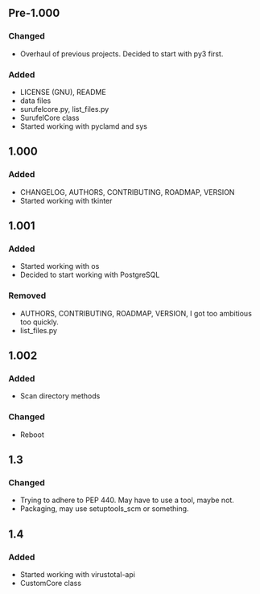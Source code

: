 ## Pre-1.000
### Changed
- Overhaul of previous projects. Decided to start with py3 first.

### Added
- LICENSE (GNU), README
- data files
- surufelcore.py, list_files.py
- SurufelCore class
- Started working with pyclamd and sys

## 1.000
### Added
- CHANGELOG, AUTHORS, CONTRIBUTING, ROADMAP, VERSION
- Started working with tkinter

## 1.001
### Added
- Started working with os
- Decided to start working with PostgreSQL

### Removed
- AUTHORS, CONTRIBUTING, ROADMAP, VERSION, I got too ambitious too quickly.
- list_files.py

## 1.002
### Added
- Scan directory methods

### Changed
- Reboot

## 1.3
### Changed
- Trying to adhere to PEP 440. May have to use a tool, maybe not.
- Packaging, may use setuptools_scm or something.

## 1.4
### Added
- Started working with virustotal-api
- CustomCore class
